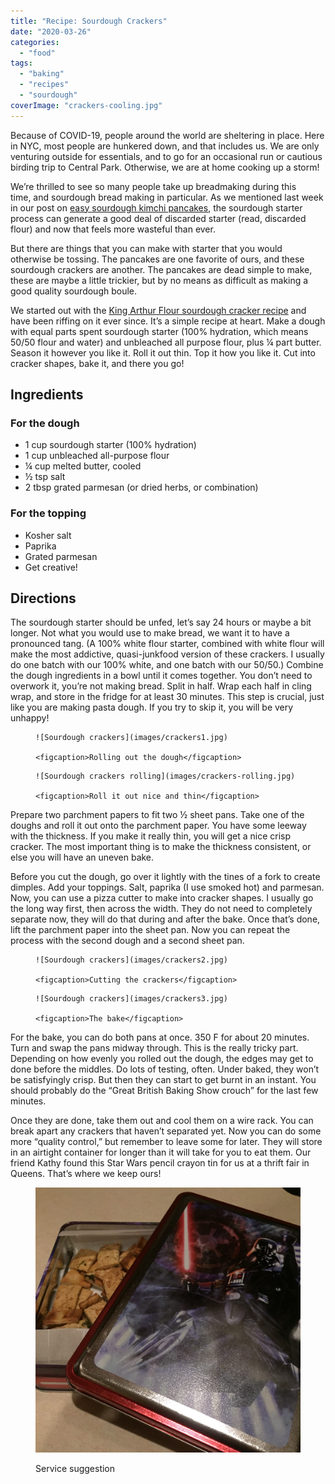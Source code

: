```yaml
---
title: "Recipe: Sourdough Crackers"
date: "2020-03-26"
categories: 
  - "food"
tags: 
  - "baking"
  - "recipes"
  - "sourdough"
coverImage: "crackers-cooling.jpg"
---
```


Because of COVID-19, people around the world are sheltering in place. Here in NYC, most people are hunkered down, and that includes us. We are only venturing outside for essentials, and to go for an occasional run or cautious birding trip to Central Park. Otherwise, we are at home cooking up a storm!  

We’re thrilled to see so many people take up breadmaking during this time, and sourdough bread making in particular. As we mentioned last week in our post on [easy sourdough kimchi pancakes](https://www.culturednyc.com/recipe-easy-kimchi-pancakes/), the sourdough starter process can generate a good deal of discarded starter (read, discarded flour) and now that feels more wasteful than ever.  

But there are things that you can make with starter that you would otherwise be tossing. The pancakes are one favorite of ours, and these sourdough crackers are another. The pancakes are dead simple to make, these are maybe a little trickier, but by no means as difficult as making a good quality sourdough boule.  

We started out with the [King Arthur Flour sourdough cracker recipe](https://www.kingarthurflour.com/recipes/sourdough-crackers-recipe) and have been riffing on it ever since. It’s a simple recipe at heart. Make a dough with equal parts spent sourdough starter (100% hydration, which means 50/50 flour and water) and unbleached all purpose flour, plus ¼ part butter. Season it however you like it. Roll it out thin. Top it how you like it. Cut into cracker shapes, bake it, and there you go!  

## Ingredients 

### For the dough 

- 1 cup sourdough starter (100% hydration) 
- 1 cup unbleached all-purpose flour 
- ¼ cup melted butter, cooled 
- ½ tsp salt 
- 2 tbsp grated parmesan (or dried herbs, or combination)

### For the topping 

- Kosher salt 
- Paprika 
- Grated parmesan 
- Get creative! 

## Directions 

The sourdough starter should be unfed, let’s say 24 hours or maybe a bit longer. Not what you would use to make bread, we want it to have a pronounced tang. (A 100% white flour starter, combined with white flour will make the most addictive, quasi-junkfood version of these crackers. I usually do one batch with our 100% white, and one batch with our 50/50.) Combine the dough ingredients in a bowl until it comes together. You don’t need to overwork it, you’re not making bread. Split in half. Wrap each half in cling wrap, and store in the fridge for at least 30 minutes. This step is crucial, just like you are making pasta dough. If you try to skip it, you will be very unhappy! 

<div class="two-column">

<figure>

    ![Sourdough crackers](images/crackers1.jpg)

    <figcaption>Rolling out the dough</figcaption>

</figure>
    
<figure>

    ![Sourdough crackers rolling](images/crackers-rolling.jpg)

    <figcaption>Roll it out nice and thin</figcaption>

</figure>

</div>

Prepare two parchment papers to fit two ½ sheet pans. Take one of the doughs and roll it out onto the parchment paper. You have some leeway with the thickness. If you make it really thin, you will get a nice crisp cracker. The most important thing is to make the thickness consistent, or else you will have an uneven bake. 

Before you cut the dough, go over it lightly with the tines of a fork to create dimples. Add your toppings. Salt, paprika (I use smoked hot) and parmesan. Now, you can use a pizza cutter to make into cracker shapes. I usually go the long way first, then across the width. They do not need to completely separate now, they will do that during and after the bake. Once that’s done, lift the parchment paper into the sheet pan. Now you can repeat the process with the second dough and a second sheet pan. 

<figure>

    ![Sourdough crackers](images/crackers2.jpg)

    <figcaption>Cutting the crackers</figcaption>

</figure>
    
<figure>

    ![Sourdough crackers](images/crackers3.jpg)

    <figcaption>The bake</figcaption>

</figure>

For the bake, you can do both pans at once. 350 F for about 20 minutes. Turn and swap the pans midway through. This is the really tricky part. Depending on how evenly you rolled out the dough, the edges may get to done before the middles. Do lots of testing, often. Under baked, they won’t be satisfyingly crisp. But then they can start to get burnt in an instant. You should probably do the “Great British Baking Show crouch” for the last few minutes. 

Once they are done, take them out and cool them on a wire rack. You can break apart any crackers that haven’t separated yet. Now you can do some more “quality control,” but remember to leave some for later. They will store in an airtight container for longer than it will take for you to eat them. Our friend Kathy found this Star Wars pencil crayon tin for us at a thrift fair in Queens. That’s where we keep ours!

<figure>

  ![Sourdough crackers](images/crackers4.jpg)

  <figcaption>Service suggestion</figcaption>

</figure>
